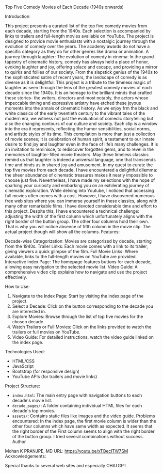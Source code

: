 Top Five Comedy Movies of Each Decade (1940s onwards)

Introduction:

This project presents a curated list of the top five comedy movies from each decade, starting from the 1940s. Each selection is accompanied by links to trailers and full-length movies available on YouTube. The project is designed to provide
 movie enthusiasts with a nostalgic journey through the evolution of comedy over the years. The academy awards do not have a specific category as they do for other genres like drama or animation.
A journey through laughter: The evolution of comedy in cinema:
In the grand tapestry of cinematic history, comedy has always held a place of honor, evoking laughter and joy, offering solace and escape, and providing a mirror to quirks and follies of our society. From the slapstick genius of the 1940s to the sophisticated satire of recent years, the landscape of comedy is as diverse as it is delightful.
This project is a tribute to the timeless magic of laughter as seen through the lens of the greatest comedy movies of each decade since the 1940s. It is an homage to the brilliant minds that crafted these stories- the writers, directors and most notably, the actors whose impeccable timing and expressive artistry have etched these joyous moments into the annals of cinematic history.
As we enjoy frm the black and white classics of the early twentieth century to the vibrant tales of the modern era, we witness not just the evaluation of comedic storytelling but also the changing contours of our culture and society. Each clip is a window into the era it represents, reflecting the humor sensibilities, social norms, and artistic styles of its time.
This compilation is more than just a collection of movie scenes; it is celebration of human spirit, a testament to our innate desire to find joy and laughter even in the face of life’s many challenges. It is an invitation to reminisce, to rediscover forgotten gems, and to revel in the memories of laughter-filled movie theaters.
May these timeless classics remind us that laughter is indeed a universal language, one that transcends time and binds us in shared joy and amusement.
In my quest to curate the top five movies from each decade, I have encountered a delightful dilemma: the sheer abundance of cinematic treasures makes it nearly impossible to choose just five. Nevertheless, I have made my selections with the hope of sparking your curiosity and embarking you on an exhilerating journey of cinematic exploration.
While delving into Youtube, I noticed that accessing full movies often comes with a cost. However, I have discovered numerous free web sites where you can immerse yourself in these classics, along with many other remarkable films.
I have devoted considerable time and effort to this project. Despite this, I have encountered a technical challenge: adjusting the width of the first column which unfortunately aligns with the right border of the button group. The other four columns hold their own. That is why you will notice absence of fifth column in the movie clip. The actual project though will show all the columns.
Features:

Decade-wise Categorization: Movies are categorized by decade, starting from the 1940s.
Trailer Links: Each movie comes with a link to its trailer, giving viewers a quick glimpse of the film.
Full Movie Links: Where available, links to the full-length movies on YouTube are provided.
Interactive Index Page: The homepage features buttons for each decade, allowing easy navigation to the selected movie list.
Video Guide: A comprehensive video clip explains how to navigate and use the project effectively.

How to Use:

1. Navigate to the Index Page: Start by visiting the index page of the project.
2. Select a Decade: Click on the button corresponding to the decade you are interested in.
3. Explore Movies: Browse through the list of top five movies for the chosen decade.
4. Watch Trailers or Full Movies: Click on the links provided to watch the trailers or full movies on YouTube.
5. Video Guide: For detailed instructions, watch the video guide linked on the index page.

 Technologies Used:

- HTML/CSS
- JavaScript
- Bootstrap (for responsive design)
- YouTube APIs (for trailers and movie links)

Project Structure:

- `index.html`: The main entry page with navigation buttons to each decade's movie list.
- `decade_pages/`: A folder containing individual HTML files for each decade's top movies.
- `assets/`: Contains static files like images and the video guide.
 Problems encountered: In the index page, the first movie column is wider than the other four columns which have same width 
as expected. It seems that the right border of the First column seems to align with the right border of the button group. I tried several 
combinations without success.
 Author

Mohan K PRANJPE, MD
URL: https://youtu.be/xTQecITW7SM
Acknowledgements:

Special thanks to several web sites and especially CHATGPT.
